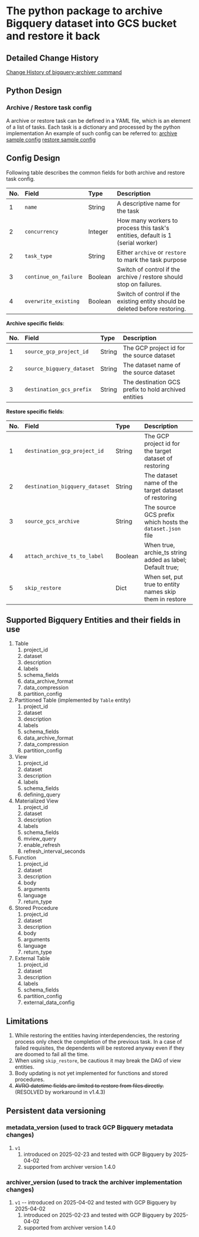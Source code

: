 # The python package to archive Bigquery dataset into GCS bucket and restore it back

## Detailed Change History
[Change History of bigquery-archiver command](CHANGELOG.md)

## Python Design
### Archive / Restore task config
A archive or restore task can be defined in a YAML file, which is an element of a list of tasks. Each task is a dictionary
and processed by the python implementation
An example of such config can be referred to:
[archive sample config](/resources/config/sample_archive_config.yaml)
[restore sample config](/resources/config/sample_restore_config.yaml)

## Config Design
Following table describes the common fields for both archive and restore task config.

| No. | Field                 | Type    | Description                                                                    |
|:----|:----------------------|:--------|:-------------------------------------------------------------------------------|
| 1   | `name`                | String  | A descriptive name for the task                                                |
| 2   | `concurrency`         | Integer | How many workers to process this task's entities, default is 1 (serial worker) |
| 2   | `task_type`           | String  | Either `archive` or `restore` to mark the task purpose                         |
| 3   | `continue_on_failure` | Boolean | Switch of control if the archive / restore should stop on failures.            |
| 4   | `overwrite_existing`  | Boolean | Switch of control if the existing entity should be deleted before restoring.   |

**Archive specific fields**:  

| No. | Field                     | Type     | Description                                          |
|:----|:--------------------------|:---------|:-----------------------------------------------------|
| 1   | `source_gcp_project_id`   | String   | The GCP project id for the source dataset            |
| 2   | `source_bigquery_dataset` | String   | The dataset name of the source dataset               |
| 3   | `destination_gcs_prefix`  | String   | The destination GCS prefix to hold archived entities |

**Restore specific fields**:  

| No. | Field                          | Type    | Description                                               |
|:----|:-------------------------------|:--------|:----------------------------------------------------------|
| 1   | `destination_gcp_project_id`   | String  | The GCP project id for the target dataset of restoring    |
| 2   | `destination_bigquery_dataset` | String  | The dataset name of the target dataset of restoring       |
| 3   | `source_gcs_archive`           | String  | The source GCS prefix which hosts the `dataset.json` file |
| 4   | `attach_archive_ts_to_label`   | Boolean | When true, archie_ts string added as label; Default true; |
| 5   | `skip_restore`                 | Dict    | When set, put true to entity names skip them in restore   |

## Supported Bigquery Entities and their fields in use
1. Table
   1. project_id
   2. dataset
   3. description
   4. labels
   5. schema_fields
   6. data_archive_format
   7. data_compression
   8. partition_config
2. Partitioned Table (implemented by `Table` entity)
   1. project_id
   2. dataset
   3. description
   4. labels
   5. schema_fields
   6. data_archive_format
   7. data_compression
   8. partition_config
3. View
   1. project_id
   2. dataset
   3. description
   4. labels
   5. schema_fields
   6. defining_query
4. Materialized View
   1. project_id
   2. dataset
   3. description
   4. labels
   5. schema_fields
   6. mview_query
   7. enable_refresh
   8. refresh_interval_seconds
5. Function
   1. project_id
   2. dataset
   3. description
   4. body
   5. arguments
   6. language
   7. return_type
6. Stored Procedure
   1. project_id
   2. dataset
   3. description
   4. body
   5. arguments
   6. language
   7. return_type
7. External Table
   1. project_id
   2. dataset
   3. description
   4. labels
   5. schema_fields
   6. partition_config 
   7. external_data_config

## Limitations
1. While restoring the entities having interdependencies, the restoring process only check the completion of the previous task. In a case of failed requisites, the dependents will be restored anyway even if they are doomed to fail all the time.
2. When using `skip_restore`, be cautious it may break the DAG of view entities.
3. Body updating is not yet implemented for functions and stored procedures.
4. ~~AVRO datetime fields are limited to restore from files directly.~~ (RESOLVED by workaround in v1.4.3)

## Persistent data versioning
### metadata_version (used to track GCP Bigquery metadata changes)
1. `v1`
   1. introduced on 2025-02-23 and tested with GCP Bigquery by 2025-04-02
   2. supported from archiver version 1.4.0
### archiver_version (used to track the archiver implementation changes)
1. `v1` --  introduced on 2025-04-02 and tested with GCP Bigquery by 2025-04-02
   1. introduced on 2025-02-23 and tested with GCP Bigquery by 2025-04-02
   2. supported from archiver version 1.4.0